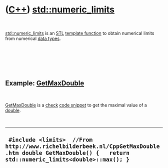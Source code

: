 
 

 

 

 

 

([C++](Cpp.md)) [std::numeric\_limits](CppStdNumeric_limits.md)
==============================================================

 

[std::numeric\_limits](CppStdNumeric_limits.md) is an [STL](CppStl.md)
[template function](CppTemplateFunction.md) to obtain numerical limits
from numerical [data types](CppDataType.md).

 

 

 

Example: [GetMaxDouble](CppGetMaxDouble.md)
--------------------------------------------

 

[GetMaxDouble](CppGetMaxDouble.md) is a [check](CppCheck.md) [code
snippet](CppCodeSnippets.md) to get the maximal value of a
[double](CppDouble.md).

 

  --------------------------------------------------------------------------------------------------------------------------------------------------------
  ` #include <limits>  //From http://www.richelbilderbeek.nl/CppGetMaxDouble.htm double GetMaxDouble() {   return std::numeric_limits<double>::max(); }`
  --------------------------------------------------------------------------------------------------------------------------------------------------------

 

 

 

 

 

 

